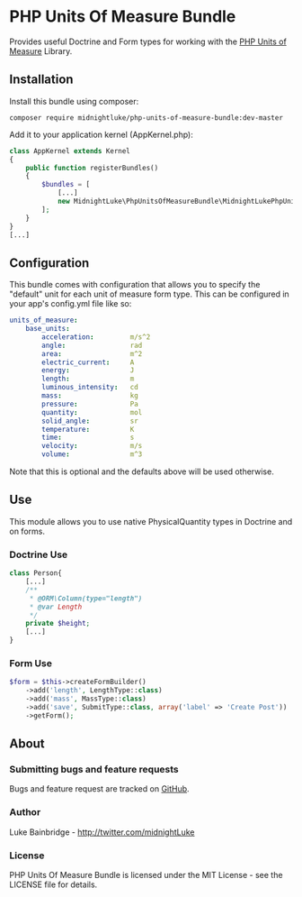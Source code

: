 # PHP Units Of Measure Bundle

Provides useful Doctrine and Form types for working with the 
[PHP Units of Measure](https://github.com/PhpUnitsOfMeasure/php-units-of-measure)
Library.

## Installation

Install this bundle using composer:

```
composer require midnightluke/php-units-of-measure-bundle:dev-master
```

Add it to your application kernel (AppKernel.php):

```php
class AppKernel extends Kernel
{
    public function registerBundles()
    {
        $bundles = [
            [...]
            new MidnightLuke\PhpUnitsOfMeasureBundle\MidnightLukePhpUnitsOfMeasureBundle(),
        ];
    }
}
[...]
```

## Configuration

This bundle comes with configuration that allows you to specify the "default"
unit for each unit of measure form type.  This can be configured in your app's
config.yml file like so:

```yaml
units_of_measure:
    base_units:
        acceleration:         m/s^2
        angle:                rad
        area:                 m^2
        electric_current:     A
        energy:               J
        length:               m
        luminous_intensity:   cd
        mass:                 kg
        pressure:             Pa
        quantity:             mol
        solid_angle:          sr
        temperature:          K
        time:                 s
        velocity:             m/s
        volume:               m^3
```

Note that this is optional and the defaults above will be used otherwise.

## Use

This module allows you to use native PhysicalQuantity types in Doctrine and on
forms.

### Doctrine Use

```php
class Person{
    [...]
    /**
     * @ORM\Column(type="length")
     * @var Length
     */
    private $height;
    [...]
}
```

### Form Use

```php
$form = $this->createFormBuilder()
    ->add('length', LengthType::class)
    ->add('mass', MassType::class)
    ->add('save', SubmitType::class, array('label' => 'Create Post'))
    ->getForm();
```

## About

### Submitting bugs and feature requests

Bugs and feature request are tracked on [GitHub](https://github.com/midnightLuke/php-units-of-measure-bundle/issues).

### Author

Luke Bainbridge - http://twitter.com/midnightLuke

### License

PHP Units Of Measure Bundle is licensed under the MIT License - see the LICENSE file for details.
